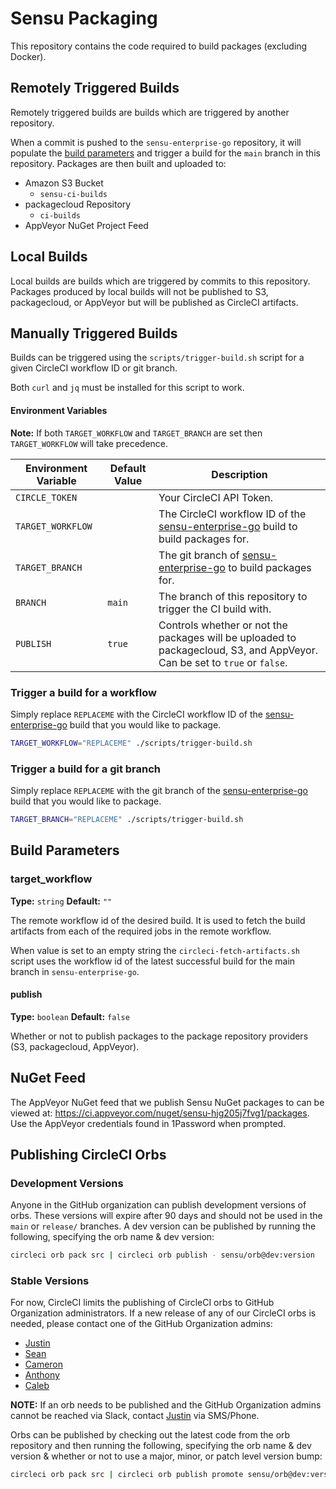 # Sensu Packaging

This repository contains the code required to build packages (excluding Docker).

## Remotely Triggered Builds
Remotely triggered builds are builds which are triggered by another repository.

When a commit is pushed to the `sensu-enterprise-go` repository, it will
populate the [build parameters](#build-parameters) and trigger a build for the
`main` branch in this repository. Packages are then built and uploaded to:

* Amazon S3 Bucket
  * `sensu-ci-builds`
* packagecloud Repository
    * `ci-builds`
* AppVeyor NuGet Project Feed

## Local Builds
Local builds are builds which are triggered by commits to this repository.
Packages produced by local builds will not be published to S3, packagecloud, or
AppVeyor but will be published as CircleCI artifacts.

## Manually Triggered Builds
Builds can be triggered using the `scripts/trigger-build.sh` script for a given
CircleCI workflow ID or git branch.

Both `curl` and `jq` must be installed for this script to work.

#### Environment Variables

**Note:** If both `TARGET_WORKFLOW` and `TARGET_BRANCH` are set then
`TARGET_WORKFLOW` will take precedence.

Environment Variable | Default Value | Description
-------------------- | ------------- | -----------
`CIRCLE_TOKEN` | | Your CircleCI API Token.
`TARGET_WORKFLOW` | | The CircleCI workflow ID of the [sensu-enterprise-go][2] build to build packages for.
`TARGET_BRANCH` | | The git branch of [sensu-enterprise-go][1] to build packages for.
`BRANCH` | `main` | The branch of this repository to trigger the CI build with.
`PUBLISH` | `true` | Controls whether or not the packages will be uploaded to packagecloud, S3, and AppVeyor. Can be set to `true` or `false`.

### Trigger a build for a workflow

Simply replace `REPLACEME` with the CircleCI workflow ID of the
[sensu-enterprise-go][2]
build that you would like to package.

```sh
TARGET_WORKFLOW="REPLACEME" ./scripts/trigger-build.sh
```

### Trigger a build for a git branch

Simply replace `REPLACEME` with the git branch of the
[sensu-enterprise-go][1]
build that you would like to package.

```sh
TARGET_BRANCH="REPLACEME" ./scripts/trigger-build.sh
```

## Build Parameters

### target_workflow

**Type:** `string`
**Default:** `""`

The remote workflow id of the desired build. It is used to fetch the build
artifacts from each of the required jobs in the remote workflow.

When value is set to an empty string the `circleci-fetch-artifacts.sh` script
uses the workflow id of the latest successful build for the main branch in
`sensu-enterprise-go`.

#### publish

**Type:** `boolean`
**Default:** `false`

Whether or not to publish packages to the package repository providers (S3,
packagecloud, AppVeyor).

## NuGet Feed

The AppVeyor NuGet feed that we publish Sensu NuGet packages to can be viewed at:
https://ci.appveyor.com/nuget/sensu-hjg205j7fvg1/packages. Use the AppVeyor
credentials found in 1Password when prompted.

[1]: https://github.com/sensu/sensu-enterprise-go
[2]: https://app.circleci.com/pipelines/github/sensu/sensu-enterprise-go

## Publishing CircleCI Orbs

### Development Versions

Anyone in the GitHub organization can publish development versions of orbs.
These versions will expire after 90 days and should not be used in the `main` or
`release/` branches. A dev version can be published by running the following,
specifying the orb name & dev version:

``` sh
circleci orb pack src | circleci orb publish - sensu/orb@dev:version
```

### Stable Versions

For now, CircleCI limits the publishing of CircleCI orbs to GitHub Organization
administrators. If a new release of any of our CircleCI orbs is needed, please
contact one of the GitHub Organization admins:
* [Justin][justin-slack]
* [Sean][sean-slack]
* [Cameron][cameron-slack]
* [Anthony][anthony-slack]
* [Caleb][caleb-slack]

**NOTE:** If an orb needs to be published and the GitHub Organization admins
cannot be reached via Slack, contact [Justin][justin-slack] via SMS/Phone.

Orbs can be published by checking out the latest code from the orb repository
and then running the following, specifying the orb name & dev version & whether
or not to use a major, minor, or patch level version bump:

``` sh
circleci orb pack src | circleci orb publish promote sensu/orb@dev:version bump-type
```

[justin-slack]: https://sensu.slack.com/team/U053FL3SK
[sean-slack]: https://sensu.slack.com/team/U051E44V1
[cameron-slack]: https://sensu.slack.com/team/U0562RSF2
[anthony-slack]: https://sensu.slack.com/team/U054A5JD7
[caleb-slack]: https://sensu.slack.com/team/U02L65BU5
